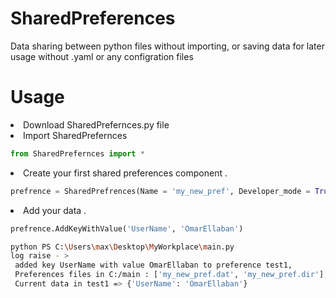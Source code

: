 # SharedPreferences
 Data sharing between python files without importing, or saving data for later usage without .yaml or any configration files
# Usage
<li>Download SharedPrefernces.py file</li>
<li>Import SharedPrefernces</li>

```python
from SharedPrefernces import *
```

<li> Create your first shared preferences component .</li>

```python
prefrence = SharedPrefrences(Name = 'my_new_pref', Developer_mode = True) 
```

<li> Add your data .</li>

```python
prefrence.AddKeyWithValue('UserName', 'OmarEllaban')
```

```bash
python PS C:\Users\max\Desktop\MyWorkplace\main.py
log raise - >
 added key UserName with value OmarEllaban to preference test1,
 Preferences files in C:/main : ['my_new_pref.dat', 'my_new_pref.dir'],
 Current data in test1 => {'UserName': 'OmarEllaban'}
```